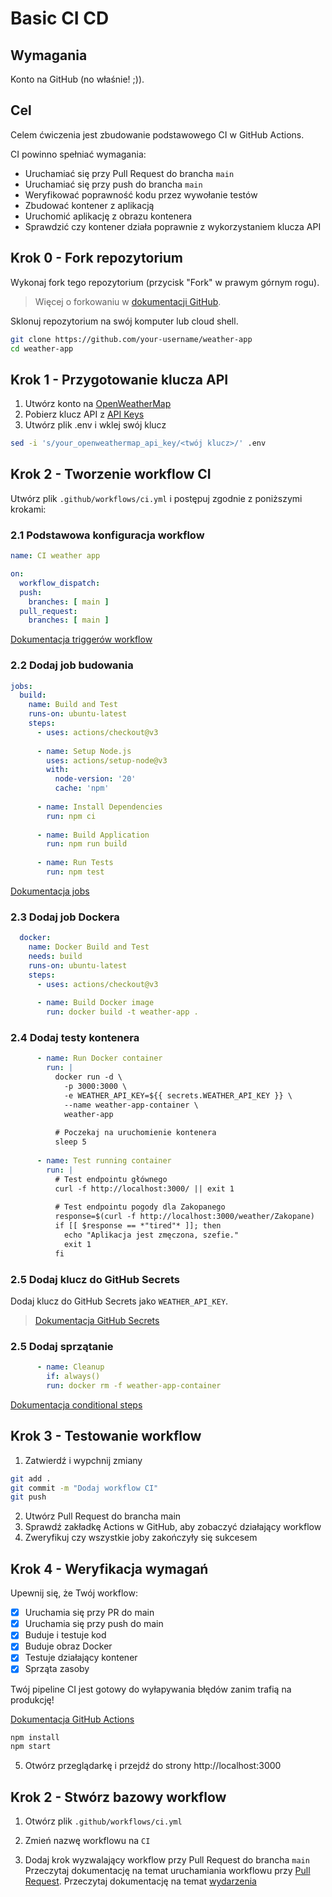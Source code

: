 # Basic CI CD

## Wymagania

Konto na GitHub (no właśnie! ;)).

## Cel

Celem ćwiczenia jest zbudowanie podstawowego CI w GitHub Actions.

CI powinno spełniać wymagania:
- Uruchamiać się przy Pull Request do brancha `main`
- Uruchamiać się przy push do brancha `main`
- Weryfikować poprawność kodu przez wywołanie testów
- Zbudować kontener z aplikacją
- Uruchomić aplikację z obrazu kontenera
- Sprawdzić czy kontener działa poprawnie z wykorzystaniem klucza API

## Krok 0 - Fork repozytorium

Wykonaj fork tego repozytorium (przycisk "Fork" w prawym górnym rogu).

> Więcej o forkowaniu w [dokumentacji GitHub](https://docs.github.com/pl/get-started/quickstart/fork-a-repo).

Sklonuj repozytorium na swój komputer lub cloud shell.

```bash
git clone https://github.com/your-username/weather-app
cd weather-app
```

## Krok 1 - Przygotowanie klucza API

1. Utwórz konto na [OpenWeatherMap](https://home.openweathermap.org/)
2. Pobierz klucz API z [API Keys](https://home.openweathermap.org/api_keys)
3. Utwórz plik .env i wklej swój klucz
```bash
sed -i 's/your_openweathermap_api_key/<twój klucz>/' .env
```

## Krok 2 - Tworzenie workflow CI

Utwórz plik `.github/workflows/ci.yml` i postępuj zgodnie z poniższymi krokami:

### 2.1 Podstawowa konfiguracja workflow
```yaml
name: CI weather app

on:
  workflow_dispatch:
  push:
    branches: [ main ]
  pull_request:
    branches: [ main ]
```
[Dokumentacja triggerów workflow](https://docs.github.com/en/actions/writing-workflows/choosing-when-your-workflow-runs/triggering-a-workflow)

### 2.2 Dodaj job budowania
```yaml
jobs:
  build:
    name: Build and Test
    runs-on: ubuntu-latest
    steps:
      - uses: actions/checkout@v3
      
      - name: Setup Node.js
        uses: actions/setup-node@v3
        with:
          node-version: '20'
          cache: 'npm'
          
      - name: Install Dependencies
        run: npm ci
        
      - name: Build Application
        run: npm run build
        
      - name: Run Tests
        run: npm test
```
[Dokumentacja jobs](https://docs.github.com/pl/actions/using-jobs)

### 2.3 Dodaj job Dockera
```yaml
  docker:
    name: Docker Build and Test
    needs: build
    runs-on: ubuntu-latest
    steps:
      - uses: actions/checkout@v3
      
      - name: Build Docker image
        run: docker build -t weather-app .
```


### 2.4 Dodaj testy kontenera
```yaml
      - name: Run Docker container
        run: |
          docker run -d \
            -p 3000:3000 \
            -e WEATHER_API_KEY=${{ secrets.WEATHER_API_KEY }} \
            --name weather-app-container \
            weather-app
          
          # Poczekaj na uruchomienie kontenera
          sleep 5
        
      - name: Test running container
        run: |
          # Test endpointu głównego
          curl -f http://localhost:3000/ || exit 1
          
          # Test endpointu pogody dla Zakopanego
          response=$(curl -f http://localhost:3000/weather/Zakopane)
          if [[ $response == *"tired"* ]]; then
            echo "Aplikacja jest zmęczona, szefie."
            exit 1
          fi
```

### 2.5 Dodaj klucz do GitHub Secrets 

Dodaj klucz do GitHub Secrets jako `WEATHER_API_KEY`.

> [Dokumentacja GitHub Secrets](https://docs.github.com/pl/actions/security-guides/encrypted-secrets)

### 2.5 Dodaj sprzątanie
```yaml
      - name: Cleanup
        if: always()
        run: docker rm -f weather-app-container
```
[Dokumentacja conditional steps](https://docs.github.com/pl/actions/using-jobs/using-conditions-to-control-job-execution)

## Krok 3 - Testowanie workflow

1. Zatwierdź i wypchnij zmiany
```bash
git add .
git commit -m "Dodaj workflow CI"
git push
```

2. Utwórz Pull Request do brancha main
3. Sprawdź zakładkę Actions w GitHub, aby zobaczyć działający workflow
4. Zweryfikuj czy wszystkie joby zakończyły się sukcesem

## Krok 4 - Weryfikacja wymagań

Upewnij się, że Twój workflow:
- [x] Uruchamia się przy PR do main
- [x] Uruchamia się przy push do main
- [x] Buduje i testuje kod
- [x] Buduje obraz Docker
- [x] Testuje działający kontener
- [x] Sprząta zasoby

Twój pipeline CI jest gotowy do wyłapywania błędów zanim trafią na produkcję!

[Dokumentacja GitHub Actions](https://docs.github.com/pl/actions)

```bash
npm install
npm start
```

5. Otwórz przeglądarkę i przejdź do strony http://localhost:3000

## Krok 2 - Stwórz bazowy workflow

1. Otwórz plik `.github/workflows/ci.yml`

2. Zmień nazwę workflowu na `CI`

3. Dodaj krok wyzwalający workflow przy Pull Request do brancha `main`
Przeczytaj dokumentację na temat uruchamiania workflowu przy [Pull Request](https://docs.github.com/en/actions/writing-workflows/choosing-when-your-workflow-runs/triggering-a-workflow).
Przeczytaj dokumentację na temat [wydarzenia](https://docs.github.com/en/actions/using-workflows/events-that-trigger-workflows)





